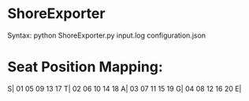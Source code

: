 ShoreExporter
=============

Syntax:
	python ShoreExporter.py input.log configuration.json

Seat Position Mapping:
=====================

S| 01 05 09 13 17
T| 02 06 10 14 18
A| 03 07 11 15 19
G| 04 08 12 16 20
E|
